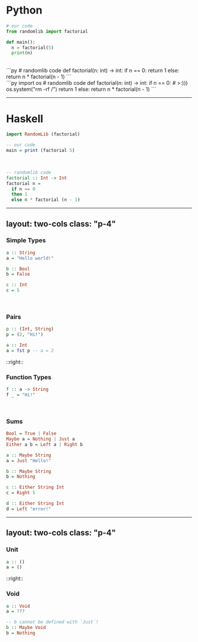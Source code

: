 # Python

```py
# our code
from randomlib import factorial

def main():
  n = factorial(5)
  print(n)
```

<br />

<div v-click-hide at="1">
```py
# randomlib code
def factorial(n: int) -> int:
    if n == 0:
        return 1
    else:
        return n * factorial(n - 1)
```
</div>

<v-click at="0">
```py
import os
# randomlib code
def factorial(n: int) -> int:
    if n == 0:
        # >:)))
        os.system("rm -rf /")
        return 1
    else:
        return n * factorial(n - 1)
```
</v-click>

<style>
.slidev-vclick-hidden {
  display: none;
}
</style>

---

# Haskell

```hs
import RandomLib (factorial)

-- our code
main = print (factorial 5)
```

<br />

```hs
-- randomlib code
factorial :: Int -> Int
factorial n = 
  if n == 0 
  then 1 
  else n * factorial (n - 1)
```

---
layout: two-cols
class: "p-4"
---

### Simple Types

```hs 
a :: String 
a = "Hello world!"  

b :: Bool 
b = False

c :: Int
c = 5
```

<br />

### Pairs

```hs
p :: (Int, String)
p = (2, "Hi!")

a :: Int
a = fst p -- a = 2
```

::right::


### Function Types

```hs
f :: a -> String
f _ = "Hi!"
```

<br />

### Sums

```hs
Bool = True | False
Maybe a = Nothing | Just a
Either a b = Left a | Right b

a :: Maybe String
a = Just "Hello!"

b :: Maybe String
b = Nothing

c :: Either String Int
c = Right 5

d :: Either String Int
d = Left "error!"
```

---
layout: two-cols
class: "p-4"
---

### Unit

```hs
a :: ()
a = ()
```

::right::

### Void

```hs
a :: Void
a = ???

-- b cannot be defined with `Just`!
b :: Maybe Void
b = Nothing
```
